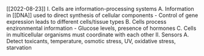 [[2022-08-23]]
I. Cells are information-processing systems
	A. Information in [[DNA]] used to direct synthesis of cellular components
		- Control of gene expression leads to different cells/tissue types
	B. Cells process enzironmental information
		- Glucose levels, presence of hormones
	C. Cells in multicellular organisms must coordinate with each other
II. Sensors
	A. Detect toxicants, temperature, osmotic stress, UV, oxidative stress, starvation
